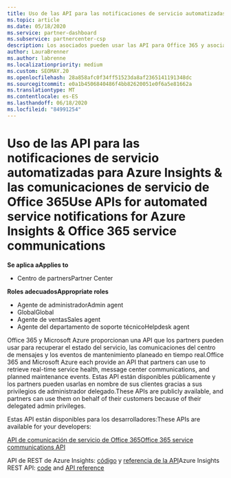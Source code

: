 ```yaml
---
title: Uso de las API para las notificaciones de servicio automatizadas
ms.topic: article
ms.date: 05/18/2020
ms.service: partner-dashboard
ms.subservice: partnercenter-csp
description: Los asociados pueden usar las API para Office 365 y asociados de Microsoft Azure para el estado del servicio en tiempo real, las comunicaciones del centro de mensajes y los eventos de mantenimiento planeado.
author: LauraBrenner
ms.author: labrenne
ms.localizationpriority: medium
ms.custom: SEOMAY.20
ms.openlocfilehash: 28a858afc0f34ff51523da8af2365141191348dc
ms.sourcegitcommit: e0a1b4506840486f4bb82620051e0f6a5e81662a
ms.translationtype: MT
ms.contentlocale: es-ES
ms.lasthandoff: 06/18/2020
ms.locfileid: "84991254"
---
```

# <a name="use-apis-for-automated-service-notifications-for-azure-insights--office-365-service-communications"></a><span data-ttu-id="0fbc0-103">Uso de las API para las notificaciones de servicio automatizadas para Azure Insights & las comunicaciones de servicio de Office 365</span><span class="sxs-lookup"><span data-stu-id="0fbc0-103">Use APIs for automated service notifications for Azure Insights & Office 365 service communications</span></span>

<span data-ttu-id="0fbc0-104">**Se aplica a**</span><span class="sxs-lookup"><span data-stu-id="0fbc0-104">**Applies to**</span></span>

-  <span data-ttu-id="0fbc0-105">Centro de partners</span><span class="sxs-lookup"><span data-stu-id="0fbc0-105">Partner Center</span></span>

<span data-ttu-id="0fbc0-106">**Roles adecuados**</span><span class="sxs-lookup"><span data-stu-id="0fbc0-106">**Appropriate roles**</span></span>

- <span data-ttu-id="0fbc0-107">Agente de administrador</span><span class="sxs-lookup"><span data-stu-id="0fbc0-107">Admin agent</span></span>
- <span data-ttu-id="0fbc0-108">Global</span><span class="sxs-lookup"><span data-stu-id="0fbc0-108">Global</span></span> 
- <span data-ttu-id="0fbc0-109">Agente de ventas</span><span class="sxs-lookup"><span data-stu-id="0fbc0-109">Sales agent</span></span>
- <span data-ttu-id="0fbc0-110">Agente del departamento de soporte técnico</span><span class="sxs-lookup"><span data-stu-id="0fbc0-110">Helpdesk agent</span></span>

<span data-ttu-id="0fbc0-111">Office 365 y Microsoft Azure proporcionan una API que los partners pueden usar para recuperar el estado del servicio, las comunicaciones del centro de mensajes y los eventos de mantenimiento planeado en tiempo real.</span><span class="sxs-lookup"><span data-stu-id="0fbc0-111">Office 365 and Microsoft Azure each provide an API that partners can use to retrieve real-time service health, message center communications, and planned maintenance events.</span></span> <span data-ttu-id="0fbc0-112">Estas API están disponibles públicamente y los partners pueden usarlas en nombre de sus clientes gracias a sus privilegios de administrador delegado.</span><span class="sxs-lookup"><span data-stu-id="0fbc0-112">These APIs are publicly available, and partners can use them on behalf of their customers because of their delegated admin privileges.</span></span>

<span data-ttu-id="0fbc0-113">Estas API están disponibles para los desarrolladores:</span><span class="sxs-lookup"><span data-stu-id="0fbc0-113">These APIs are available for your developers:</span></span>

[<span data-ttu-id="0fbc0-114">API de comunicación de servicio de Office 365</span><span class="sxs-lookup"><span data-stu-id="0fbc0-114">Office 365 service communications API</span></span>](https://go.microsoft.com/fwlink/p/?LinkId=616899)

<span data-ttu-id="0fbc0-115">API de REST de Azure Insights: [código](https://go.microsoft.com/fwlink/p/?LinkId=617299) y [referencia de la API](https://go.microsoft.com/fwlink/p/?LinkId=617300)</span><span class="sxs-lookup"><span data-stu-id="0fbc0-115">Azure Insights REST API: [code](https://go.microsoft.com/fwlink/p/?LinkId=617299) and [API reference](https://go.microsoft.com/fwlink/p/?LinkId=617300)</span></span>

 

 



